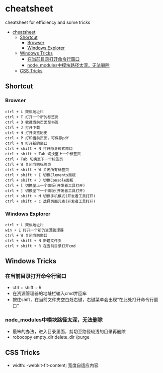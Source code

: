 # cheatsheet
cheatsheet for efficiency and some tricks

<!-- TOC depthFrom:1 depthTo:6 withLinks:1 updateOnSave:1 orderedList:0 -->

- [cheatsheet](#cheatsheet)
	- [Shortcut](#shortcut)
		- [Browser](#browser)
		- [Windows Explorer](#windows-explorer)
	- [Windows Tricks](#windows-tricks)
		- [在当前目录打开命令行窗口](#在当前目录打开命令行窗口)
		- [node_modules中模块路径太深，无法删除](#nodemodules中模块路径太深无法删除)
	- [CSS Tricks](#css-tricks)

<!-- /TOC -->

## Shortcut

### Browser

```
ctrl + L 聚焦地址栏
ctrl + T 打开一个新的标签页
ctrl + D 收藏当前页面至书签
ctrl + J 打开下载
ctrl + H 打开浏览历史
ctrl + P 打印当前页面，可保存pdf
ctrl + N 打开新的窗口
ctrl + shift + N 打开隐身模式窗口
ctrl + shift + Tab 切换至上一个标签页
ctrl + Tab 切换至下一个标签页
ctrl + W 关闭当前标签页
ctrl + shift + W 关闭所有标签页
ctrl + shift + I 切换Elements面板
ctrl + shift + J 切换Console面板
ctrl + [ 切换至上一个面板(开发者工具打开)
ctrl + ] 切换至下一个面板(开发者工具打开)
ctrl + shift + M 切换手机模式(开发者工具打开)
ctrl + shift + C 选择页面元素(开发者工具打开)
```

### Windows Explorer

```
ctrl + L 聚焦地址栏
win + E 打开一个新的资源管理器
ctrl + W 关闭当前窗口
ctrl + shift + N 新建文件夹
ctrl + shift + R 在当前目录打开cmd
```

## Windows Tricks

### 在当前目录打开命令行窗口

- ctrl + shift + R
- 在资源管理器的地址栏输入cmd并回车
- 按住shift，在当前文件夹空白处右键，右键菜单会出现“在此处打开命令行窗口”

### node_modules中模块路径太深，无法删除

- 最笨的办法，进入目录里面，剪切至路径较浅的目录再删除
- robocopy empty_dir delete_dir /purge

## CSS Tricks

- width: -webkit-fit-content; 宽度自适应内容
